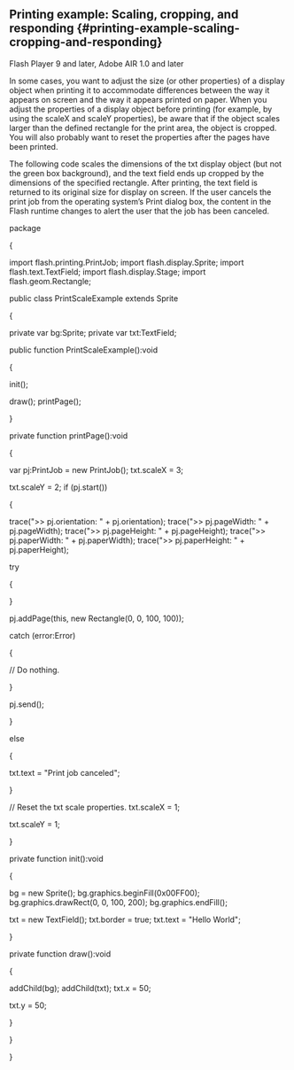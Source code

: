 ## Printing example: Scaling, cropping, and responding {#printing-example-scaling-cropping-and-responding}

Flash Player 9 and later, Adobe AIR 1.0 and later

In some cases, you want to adjust the size (or other properties) of a display object when printing it to accommodate differences between the way it appears on screen and the way it appears printed on paper. When you adjust the properties of a display object before printing (for example, by using the scaleX and scaleY properties), be aware that if the object scales larger than the defined rectangle for the print area, the object is cropped. You will also probably want to reset the properties after the pages have been printed.

The following code scales the dimensions of the txt display object (but not the green box background), and the text field ends up cropped by the dimensions of the specified rectangle. After printing, the text field is returned to its original size for display on screen. If the user cancels the print job from the operating system’s Print dialog box, the content in the Flash runtime changes to alert the user that the job has been canceled.

package

{

import flash.printing.PrintJob; import flash.display.Sprite; import flash.text.TextField; import flash.display.Stage; import flash.geom.Rectangle;

public class PrintScaleExample extends Sprite

{

private var bg:Sprite; private var txt:TextField;

public function PrintScaleExample():void

{

init();

draw(); printPage();

}

private function printPage():void

{

var pj:PrintJob = new PrintJob(); txt.scaleX = 3;

txt.scaleY = 2; if (pj.start())

{

trace(&quot;&gt;&gt; pj.orientation: &quot; + pj.orientation); trace(&quot;&gt;&gt; pj.pageWidth: &quot; + pj.pageWidth); trace(&quot;&gt;&gt; pj.pageHeight: &quot; + pj.pageHeight); trace(&quot;&gt;&gt; pj.paperWidth: &quot; + pj.paperWidth); trace(&quot;&gt;&gt; pj.paperHeight: &quot; + pj.paperHeight);

try

{

}

pj.addPage(this, new Rectangle(0, 0, 100, 100));

catch (error:Error)

{

// Do nothing.

}

pj.send();

}

else

{

txt.text = &quot;Print job canceled&quot;;

}

// Reset the txt scale properties. txt.scaleX = 1;

txt.scaleY = 1;

}

private function init():void

{

bg = new Sprite(); bg.graphics.beginFill(0x00FF00); bg.graphics.drawRect(0, 0, 100, 200); bg.graphics.endFill();

txt = new TextField(); txt.border = true; txt.text = &quot;Hello World&quot;;

}

private function draw():void

{

addChild(bg); addChild(txt); txt.x = 50;

txt.y = 50;

}

}

}